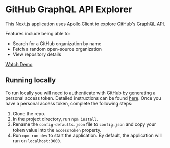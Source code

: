 # GitHub GraphQL API Explorer

This [Next.js](https://nextjs.org/) application uses [Apollo Client](https://www.apollographql.com/docs/react/) to explore GitHub's [GraphQL API](https://developer.github.com/v4/).

Features include being able to:

- Search for a GitHub organization by name
- Fetch a random open-source organization
- View repository details

[Watch Demo](http://www.giphy.com/gifs/WOqzAcNSbZlX4cDad1)

## Running locally

To run locally you will need to authenticate with GitHub by generating a personal access token. Detailed instructions can be found [here](https://developer.github.com/v4/guides/forming-calls/#authenticating-with-graphql). Once you have a personal access token, complete the following steps:

1. Clone the repo.
2. In the project directory, run `npm install`.
3. Rename the `config-defaults.json` file to `config.json` and copy your token value into the `accessToken` property.
4. Run `npm run dev` to start the application. By default, the application will run on `localhost:3000`.
